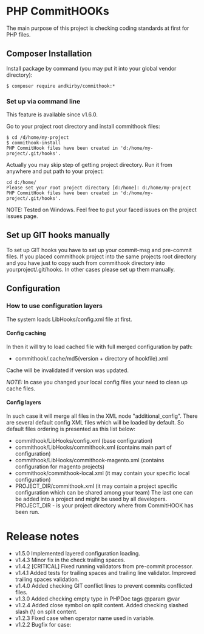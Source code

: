 # PHP CommitHOOKs
The main purpose of this project is checking coding standards at first for PHP files.

## Composer Installation

Install package by command (you may put it into your global vendor directory):

    $ composer require andkirby/commithook:*

### Set up via command line

This feature is available since v1.6.0.

Go to your project root directory and install commithook files:

    $ cd /d/home/my-project
    $ commithook-install
    PHP CommitHook files have been created in 'd:/home/my-project/.git/hooks'.

Actually you may skip step of getting project directory.
Run it from anywhere and put path to your project:

    cd d:/home/
    Please set your root project directory [d:/home]: d:/home/my-project
    PHP CommitHook files have been created in 'd:/home/my-project/.git/hooks'.

NOTE: Tested on Windows. Feel free to put your faced issues on the project issues page.

## Set up GIT hooks manually

To set up GIT hooks you have to set up your commit-msg and pre-commit files.
If you placed commithook project into the same projects root directory and you 
have just to copy such from commithook directory into yourproject/.git/hooks.
In other cases please set up them manually.

## Configuration

### How to use configuration layers

The system loads LibHooks/config.xml file at first.

#### Config caching
In then it will try to load cached file with full merged configuration by path:

- commithook/.cache/md5(version + directory of hookfile).xml

Cache will be invalidated if version was updated.

*NOTE:* In case you changed your local config files your need to clean up cache files. 

#### Config layers
In such case it will merge all files in the XML node "additional_config". There are several default config XML files which will be loaded by default. So default files ordering is presented as this list below:
- commithook/LibHooks/config.xml (base configuration)
- commithook/LibHooks/commithook.xml (contains main part of configuration)
- commithook/LibHooks/commithook-magento.xml (contains configuration for magento projects)
- commithook/commithook-local.xml (it may contain your specific local configuration)
- PROJECT_DIR/commithook.xml (it may contain a project specific configuration which can be shared among your team)
The last one can be added into a project and might be used by all developers. PROJECT_DIR - is your project directory where from CommitHOOK has been run.

# Release notes
- v1.5.0 Implemented layered configuration loading.
- v1.4.3 Minor fix in the check trailing spaces.
- v1.4.2 [CRITICAL] Fixed running validators from pre-commit processor.
- v1.4.1 Added tests for trailing spaces and trailing line validator. Improved trailing spaces validation.
- v1.4.0 Added checking GIT conflict lines to prevent commits conflicted files.
- v1.3.0 Added checking empty type in PHPDoc tags @param @var
- v1.2.4 Added close symbol on split content. Added checking slashed slash (\\) on split content.
- v1.2.3 Fixed case when operator name used in variable.
- v1.2.2 Bugfix for case:
<?php if ($i != $recommendationsCount-1) echo ","?>
